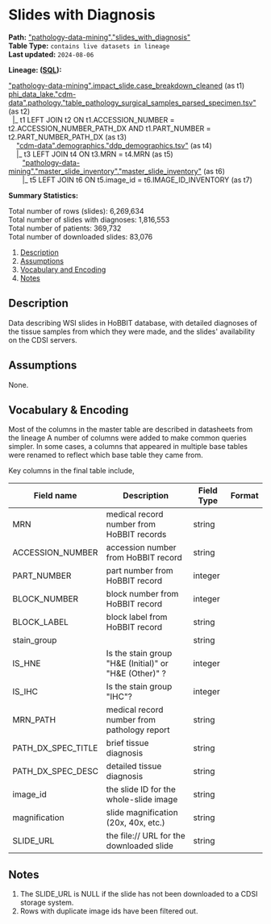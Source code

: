 # Slides with Diagnosis

<b>Path:</b> ["pathology-data-mining"."slides_with_diagnosis"](https://tlvidreamcord1:9047/new_query?context=%22pathology-data-mining%22&queryPath=%5B%22pathology-data-mining%22%2C%22slides_with_diagnosis%22%5D) <br/>
<b>Table Type:</b> `contains live datasets in lineage` <br/>
<b>Last updated:</b> `2024-08-06` <br/>

<b>Lineage: ([SQL](https://github.com/msk-mind/datasheets-for-datasets/blob/main/pathology-data-mining/sql/slides-with-diagnosis.sql)):</b> 

["pathology-data-mining".impact_slide.case_breakdown_cleaned](https://github.com/msk-mind/datasheets-for-datasets/blob/main/hobbit/hobbit-casebreakdown-cleaned.md) (as t1) <br/>
[phi_data_lake."cdm-data".pathology."table_pathology_surgical_samples_parsed_specimen.tsv"](https://github.com/msk-mind/datasheets-for-datasets/blob/main/clinical-data-mining/pathology_diagnoses.md) (as t2) <br/>
&nbsp; |_ t1 LEFT JOIN t2 ON t1.ACCESSION_NUMBER = t2.ACCESSION_NUMBER_PATH_DX AND t1.PART_NUMBER = t2.PART_NUMBER_PATH_DX (as t3) <br/>
&nbsp; &nbsp; ["cdm-data".demographics."ddp_demographics.tsv"](https://github.com/msk-mind/datasheets-for-datasets/blob/main/clinical-data-mining/demographics.md) (as t4) <br/>
&nbsp; &nbsp; |_ t3 LEFT JOIN t4 ON t3.MRN = t4.MRN (as t5) <br/>
&nbsp; &nbsp;&nbsp; &nbsp; ["pathology-data-mining"."master_slide_inventory"."master_slide_inventory"](https://github.com/msk-mind/datasheets-for-datasets/blob/main/pathology-data-mining/master_slide_inventory.md) (as t6) <br/>
&nbsp; &nbsp;&nbsp; &nbsp; |_ t5 LEFT JOIN t6 ON t5.image_id = t6.IMAGE_ID_INVENTORY (as t7) <br/>


<b>Summary Statistics:</b>

Total number of rows (slides): 6,269,634 <br/>
Total number of slides with diagnoses: 1,816,553 <br/>
Total number of patients: 369,732 <br/>
Total number of downloaded slides: 83,076 <br/>


1. [Description](#description)
2. [Assumptions](#assumptions)
3. [Vocabulary and Encoding](#vocabulary)
3. [Notes](#notes)


## Description <a name="description"></a>

Data describing WSI slides in HoBBIT database, with detailed diagnoses of the tissue
samples from which they were made, and the slides' availability on the CDSI servers.

## Assumptions <a name="assumptions"></a>

None. 

## Vocabulary & Encoding <a name="vocabulary"></a>

Most of the columns in the master table are described in datasheets from the lineage
A number of columns were added to make common queries simpler.
In some cases, a columns that appeared in multiple base tables were renamed to reflect
which base table they came from.

Key columns in the final table include,

| **Field name** | **Description** | **Field Type** | **Format** |
|---|---|---|---|
| MRN | medical record number from HoBBIT records | string | |
| ACCESSION_NUMBER | accession number from HoBBIT record |  string | |
| PART_NUMBER | part number from HoBBIT record |  integer  | |
| BLOCK_NUMBER | block number from HoBBIT record | integer  | |
| BLOCK_LABEL | block label from HoBBIT record |  string  | |
| stain_group | | string | |
| IS_HNE | Is the stain group  "H&E (Initial)" or "H&E (Other)" ? | integer | |
| IS_IHC | Is the stain group "IHC"? | integer | |
| MRN_PATH | medical record number from pathology report | string | |
| PATH_DX_SPEC_TITLE | brief tissue diagnosis | string | |
| PATH_DX_SPEC_DESC | detailed tissue diagnosis | string | |
| image_id | the slide ID for the whole-slide image | string | |
| magnification | slide magnification (20x, 40x, etc.) | string | |
| SLIDE_URL | the file:// URL for the downloaded slide | string | |


## Notes <a name="notes"></a>

1. The SLIDE_URL is NULL if the slide has not been downloaded to a CDSI storage system.
2. Rows with duplicate image ids have been filtered out. 




